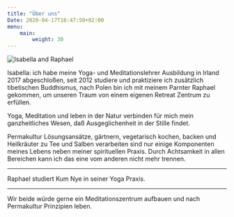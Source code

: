 ```yaml
---
title: "Über uns"
Date: 2020-04-17T16:47:50+02:00
menu:
    main:
        weight: 30
---
```

![Isabella and Raphael](/image/us.jpg)

Isabella: ich habe meine Yoga- und Meditationslehrer Ausbildung in Irland 2017 abgeschloßen, seit 2012 studiere und praktiziere ich zusätzlich tibetischen Buddhismus, nach Polen bin ich mit meinem Parnter Raphael gekommen, um unseren Traum von einem eigenen Retreat Zentrum zu erfüllen.

Yoga, Meditation und leben in der Natur verbinden für mich mein ganzheitliches Wesen, daß Ausgeglichenheit in der Stille findet. 

Permakultur Lösungsansätze, gärtnern, vegetarisch kochen, backen und Heilkräuter zu Tee und Salben verarbeiten sind nur einige Komponenten meines Lebens neben meiner spirituellen Praxis. Durch Achtsamkeit in allen Bereichen kann ich das eine vom anderen nicht mehr trennen.

---

Raphael studiert Kum Nye in seiner Yoga Praxis. 

---

Wir beide würde gerne ein Meditationszentrum aufbauen und nach Permakultur Prinzipien leben.
